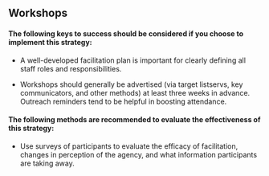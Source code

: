 ## Workshops
#### The following keys to success should be considered if you choose to implement this strategy:
-  A well-developed facilitation plan is important for clearly defining all staff roles and responsibilities. 

-  Workshops should generally be advertised (via target listservs, key communicators, and other methods) at least three weeks in advance. Outreach reminders tend to be helpful in boosting attendance.

#### The following methods are recommended to evaluate the effectiveness of this strategy:
-  Use surveys of participants to evaluate the efficacy of facilitation, changes in perception of the agency, and what information participants are taking away. 
